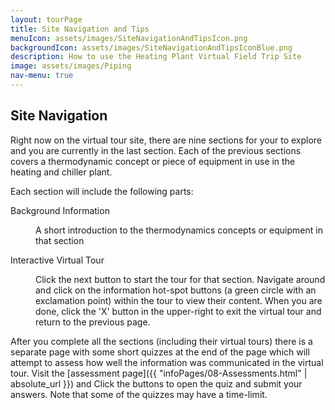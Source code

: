 ```yaml
---
layout: tourPage
title: Site Navigation and Tips
menuIcon: assets/images/SiteNavigationAndTipsIcon.png
backgroundIcon: assets/images/SiteNavigationAndTipsIconBlue.png
description: How to use the Heating Plant Virtual Field Trip Site
image: assets/images/Piping
nav-menu: true
---
```

## Site Navigation
Right now on the virtual tour site, there are nine sections for your to explore and you
are currently in the last section. Each of the previous sections covers a thermodynamic
concept or piece of equipment in use in the heating and chiller plant.

Each section will include the following parts:
<dl>
  <dt>Background Information</dt>
  <dd><p>A short introduction to the thermodynamics concepts or equipment in that section</p></dd>

  <dt>Interactive Virtual Tour</dt>
  <dd><p>Click the next button to start the tour for that section. Navigate around and click on
  the information hot-spot buttons (a green circle with an exclamation point) within the tour to
  view their content. When you are done, click the 'X' button in the upper-right to exit the
  virtual tour and return to the previous page.</p></dd>
</dl>

After you complete all the sections (including their virtual tours) there is a separate page with
some short quizzes at the end of the page which will attempt to assess how well the information was
communicated in the virtual tour. Visit the [assessment page]({{ "infoPages/08-Assessments.html" | absolute_url }})
and Click the buttons to open the quiz and submit your answers. Note that some of the quizzes may
have a time-limit.
